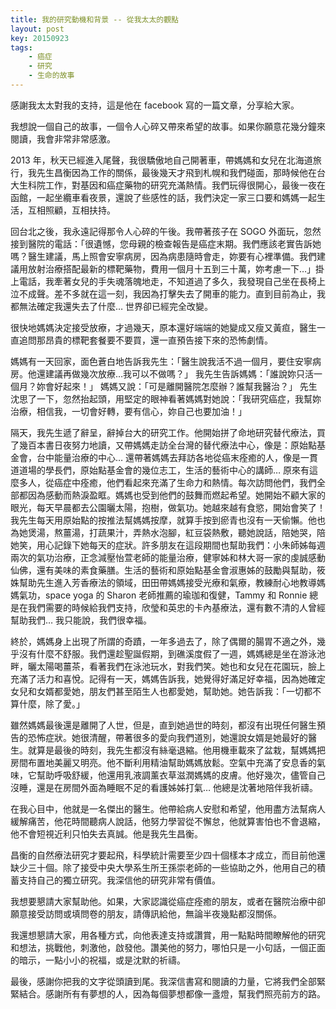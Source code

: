 ```yaml
---
title: 我的研究動機和背景 -- 從我太太的觀點
layout: post
key: 20150923
tags:
    - 癌症
    - 研究
    - 生命的故事
---
```


感謝我太太對我的支持，這是他在 facebook 寫的一篇文章，分享給大家。

我想說一個自己的故事，一個令人心碎又帶來希望的故事。如果你願意花幾分鐘來閱讀，我會非常非常感激。

2013 年，秋天已經進入尾聲，我很驕傲地自己開著車，帶媽媽和女兒在北海道旅行，我先生昌衡因為工作的關係，最後幾天才飛到札幌和我們碰面，那時候他在台大生科院工作，對基因和癌症藥物的研究充滿熱情。我們玩得很開心，最後一夜在函館，一起坐纜車看夜景，還說了些感性的話，我們決定一家三口要和媽媽一起生活，互相照顧，互相扶持。

回台北之後，我永遠記得那令人心碎的午後。我帶著孩子在 SOGO 外面玩，忽然接到醫院的電話：「很遺憾，您母親的檢查報告是癌症末期。我們應該老實告訴她嗎？醫生建議，馬上照會安寧病房，因為病患隨時會走，妳要有心裡準備。我們建議用放射治療搭配最新的標靶藥物，費用一個月十五到三十萬，妳考慮一下…」掛上電話，我牽著女兒的手失魂落魄地走，不知道過了多久，我發現自己坐在長椅上泣不成聲。差不多就在這一刻，我因為打擊失去了開車的能力。直到目前為止，我都無法確定我還失去了什麼… 世界卻已經完全改變。

很快地媽媽決定接受放療，才過幾天，原本還好端端的她變成又瘦又黃疸，醫生一直追問那昂貴的標靶套餐要不要買，還一直預告接下來的恐怖劇情。

媽媽有一天回家，面色蒼白地告訴我先生：「醫生說我活不過一個月，要住安寧病房。他還建議再做幾次放療…我可以不做嗎？」
我先生告訴媽媽：「誰說妳只活一個月？妳會好起來！」
媽媽又說：「可是離開醫院怎麼辦？誰幫我醫治？」
先生沈思了一下，忽然抬起頭，用堅定的眼神看著媽媽對她說：「我研究癌症，我幫妳治療，相信我，一切會好轉，要有信心，妳自己也要加油！」

隔天，我先生遞了辭呈，辭掉台大的研究工作。他開始拼了命地研究替代療法，買了幾百本書日夜努力地讀，又帶媽媽走訪全台灣的替代療法中心，像是：原始點基金會，台中能量治療的中心… 還帶著媽媽去拜訪各地從癌末痊癒的人，像是一貫道道場的學長們，原始點基金會的幾位志工，生活的藝術中心的講師… 原來有這麼多人，從癌症中痊癒，他們看起來充滿了生命力和熱情。每次訪問他們，我們全部都因為感動而熱淚盈眶。媽媽也受到他們的鼓舞而燃起希望。她開始不顧大家的眼光，每天早晨都去公園曬太陽，抱樹，做氣功。她越來越有食慾，開始會笑了！我先生每天用原始點的按推法幫媽媽按摩，就算手按到瘀青也沒有一天偷懶。他也為她煲湯，熬薑湯，打蔬果汁，弄熱水泡腳，紅豆袋熱敷，聽她說話，陪她哭，陪她笑，用心記錄下她每天的症狀。許多朋友在這段期間也幫助我們：小朱師姊每週兩次的氣功治療，正念減壓怡萱老師的能量治療，健寧姊和林大哥一家的虔誠感動仙佛，還有美味的素食藥膳。生活的藝術和原始點基金會淑惠姊的鼓勵與幫助，筱姝幫助先生進入芳香療法的領域，田田帶媽媽接受光療和氣療，教練耐心地教導媽媽氣功，space yoga 的 Sharon 老師推薦的瑜珈和復健，Tammy 和 Ronnie 總是在我們需要的時候給我們支持，欣瑩和英忠的卡內基療法，還有數不清的人曾經幫助我們… 我只能說，我們很幸福。

終於，媽媽身上出現了所謂的奇蹟，一年多過去了，除了偶爾的腸胃不適之外，幾乎沒有什麼不舒服。我們還趁聖誕假期，到礁溪度假了一週，媽媽總是坐在游泳池畔，曬太陽喝薑茶，看著我們在泳池玩水，對我們笑。她也和女兒在花園玩，臉上充滿了活力和喜悅。記得有一天，媽媽告訴我，她覺得好滿足好幸福，因為她確定女兒和女婿都愛她，朋友們甚至陌生人也都愛她，幫助她。她告訴我：「一切都不算什麼，除了愛。」

雖然媽媽最後還是離開了人世，但是，直到她過世的時刻，都沒有出現任何醫生預告的恐怖症狀。她很清醒，帶著很多的愛向我們道別，她還說女婿是她最好的醫生。就算是最後的時刻，我先生都沒有絲毫退縮。他用機車載來了盆栽，幫媽媽把房間布置地美麗又明亮。他不斷利用精油幫助媽媽放鬆。空氣中充滿了安息香的氣味，它幫助呼吸舒緩，他還用乳液調薰衣草滋潤媽媽的皮膚。他好幾次，儘管自己沒睡，還是在房間外面為睡眠不足的看護姊姊打氣… 他總是沈著地陪伴我祈禱。

在我心目中，他就是一名傑出的醫生。他帶給病人安慰和希望，他用盡方法幫病人緩解痛苦，他花時間聽病人說話，他努力學習從不懈怠，他就算害怕也不會退縮，他不會短視近利只怕失去真誠。他是我先生昌衡。

昌衡的自然療法研究才要起飛，科學統計需要至少四十個樣本才成立，而目前他還缺少三十個。除了接受中央大學系生所王孫崇老師的一些協助之外，他用自己的積蓄支持自己的獨立研究。我深信他的研究非常有價值。

我想要懇請大家幫助他。如果，大家認識從癌症痊癒的朋友，或者在醫院治療中卻願意接受訪問或填問卷的朋友，請傳訊給他，無論半夜幾點都沒關係。

我還想懇請大家，用各種方式，向他表達支持或讚賞，用一點點時間瞭解他的研究和想法，挑戰他，刺激他，啟發他。讚美他的努力，哪怕只是一小句話，一個正面的暗示，一點小小的祝福，或是沈默的祈禱。

最後，感謝你把我的文字從頭讀到尾。我深信書寫和閱讀的力量，它將我們全部緊緊結合。感謝所有有夢想的人，因為每個夢想都像一盞燈，幫我們照亮前方的路。
